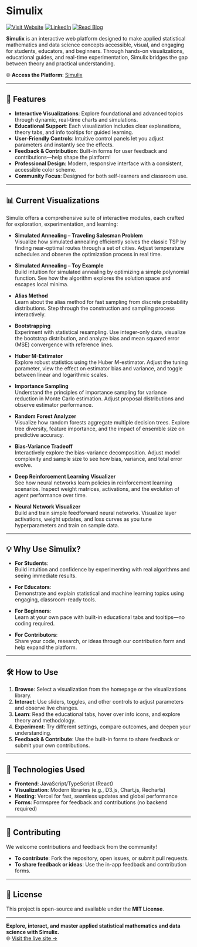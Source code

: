# Simulix

[![Visit Website](https://img.shields.io/badge/visit-website-brightgreen?style=for-the-badge)](https://simulix.vercel.app/)
[![LinkedIn](https://img.shields.io/badge/LinkedIn-Divyanshu%20Lila-blue?logo=linkedin&logoColor=white&style=for-the-badge)](https://www.linkedin.com/in/divyanshu-lila)
[![Read Blog](https://img.shields.io/badge/read-blog-orange?style=for-the-badge)](https://simulix.vercel.app/blog)

**Simulix** is an interactive web platform designed to make applied statistical mathematics and data science concepts accessible, visual, and engaging for students, educators, and beginners. Through hands-on visualizations, educational guides, and real-time experimentation, Simulix bridges the gap between theory and practical understanding.

🌐 **Access the Platform**: [Simulix](https://simulix.vercel.app/)

---

## 🚀 Features

- **Interactive Visualizations**: Explore foundational and advanced topics through dynamic, real-time charts and simulations.
- **Educational Support**: Each visualization includes clear explanations, theory tabs, and info tooltips for guided learning.
- **User-Friendly Controls**: Intuitive control panels let you adjust parameters and instantly see the effects.
- **Feedback & Contribution**: Built-in forms for user feedback and contributions—help shape the platform!
- **Professional Design**: Modern, responsive interface with a consistent, accessible color scheme.
- **Community Focus**: Designed for both self-learners and classroom use.

---

## 📊 Current Visualizations

Simulix offers a comprehensive suite of interactive modules, each crafted for exploration, experimentation, and learning:

- **Simulated Annealing – Traveling Salesman Problem**  
  Visualize how simulated annealing efficiently solves the classic TSP by finding near-optimal routes through a set of cities. Adjust temperature schedules and observe the optimization process in real time.

- **Simulated Annealing – Toy Example**  
  Build intuition for simulated annealing by optimizing a simple polynomial function. See how the algorithm explores the solution space and escapes local minima.

- **Alias Method**  
  Learn about the alias method for fast sampling from discrete probability distributions. Step through the construction and sampling process interactively.

- **Bootstrapping**  
  Experiment with statistical resampling. Use integer-only data, visualize the bootstrap distribution, and analyze bias and mean squared error (MSE) convergence with reference lines.

- **Huber M-Estimator**  
  Explore robust statistics using the Huber M-estimator. Adjust the tuning parameter, view the effect on estimator bias and variance, and toggle between linear and logarithmic scales.

- **Importance Sampling**  
  Understand the principles of importance sampling for variance reduction in Monte Carlo estimation. Adjust proposal distributions and observe estimator performance.

- **Random Forest Analyzer**  
  Visualize how random forests aggregate multiple decision trees. Explore tree diversity, feature importance, and the impact of ensemble size on predictive accuracy.

- **Bias-Variance Tradeoff**  
  Interactively explore the bias-variance decomposition. Adjust model complexity and sample size to see how bias, variance, and total error evolve.

- **Deep Reinforcement Learning Visualizer**  
  See how neural networks learn policies in reinforcement learning scenarios. Inspect weight matrices, activations, and the evolution of agent performance over time.

- **Neural Network Visualizer**  
  Build and train simple feedforward neural networks. Visualize layer activations, weight updates, and loss curves as you tune hyperparameters and train on sample data.

---

## 💡 Why Use Simulix?

- **For Students**:  
  Build intuition and confidence by experimenting with real algorithms and seeing immediate results.

- **For Educators**:  
  Demonstrate and explain statistical and machine learning topics using engaging, classroom-ready tools.

- **For Beginners**:  
  Learn at your own pace with built-in educational tabs and tooltips—no coding required.

- **For Contributors**:  
  Share your code, research, or ideas through our contribution form and help expand the platform.

---

## 🛠️ How to Use

1. **Browse**: Select a visualization from the homepage or the visualizations library.  
2. **Interact**: Use sliders, toggles, and other controls to adjust parameters and observe live changes.  
3. **Learn**: Read the educational tabs, hover over info icons, and explore theory and methodology.  
4. **Experiment**: Try different settings, compare outcomes, and deepen your understanding.  
5. **Feedback & Contribute**: Use the built-in forms to share feedback or submit your own contributions.

---

## 🧰 Technologies Used

- **Frontend**: JavaScript/TypeScript (React)
- **Visualization**: Modern libraries (e.g., D3.js, Chart.js, Recharts)
- **Hosting**: Vercel for fast, seamless updates and global performance
- **Forms**: Formspree for feedback and contributions (no backend required)

---

## 🤝 Contributing

We welcome contributions and feedback from the community!

- **To contribute**: Fork the repository, open issues, or submit pull requests.
- **To share feedback or ideas**: Use the in-app feedback and contribution forms.

---

## 📄 License

This project is open-source and available under the **MIT License**.

---

**Explore, interact, and master applied statistical mathematics and data science with Simulix.**  
🌐 [Visit the live site →](https://preview--simulix.lovable.app/)
